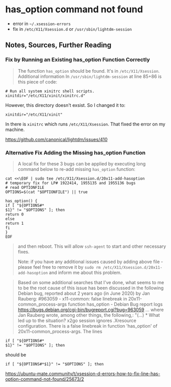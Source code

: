 # has_option command not found

- error in `~/.xsession-errors`
- fix in `/etc/X11/Xsession.d` or `/usr/sbin/lightdm-session`

## Notes, Sources, Further Reading

### Fix by Running an Existing has_option Function Correctly

> The function `has_option` should be found. It's in `/etc/X11/Xsession`.
> Additional information
> In `/usr/sbin/lightdm-session` at line 85+86 is this piece of code:
```
# Run all system xinitrc shell scripts.
xinitdir="/etc/X11/xinit/xinitrc.d"
```

However, this directory doesn't exsist. So I changed it to:

```
xinitdir="/etc/X11/xinit"
```

In there is `xinitrc` which runs `/etc/X11/Xsession`.
That fixed the error on my machine.

https://github.com/canonical/lightdm/issues/410

### Alternative Fix Adding the Missing has_option Function

> A local fix for these 3 bugs can be applied by executing long command below to re-add missing `has_option` function:

```
cat <<\EOF | sudo tee /etc/X11/Xsession.d/20x11-add-hasoption
# temporary fix for LP# 1922414, 1955135 and 1955136 bugs
# read OPTIONFILE
OPTIONS=$(cat "$OPTIONFILE") || true

has_option() {
if [ "${OPTIONS#*
$1}" != "$OPTIONS" ]; then
return 0
else
return 1
fi
}
EOF
```

> and then reboot. This will allow `ssh-agent` to start and other necessary fixes.
>
> Note: if you have any additional issues caused by adding above file - please feel free to remove it by `sudo rm /etc/X11/Xsession.d/20x11-add-hasoption` and inform me about this problem.

> Based on some additional searches that I've done, what seems to me to be the root cause of this issue has been discussed in the following Debian bug, reported about 2 years ago (in June 2020) by Jan Rauberg:
> #963059 - x11-common: false linebreak in 20x11-common_process-args function has_option - Debian Bug report logs
> https://bugs.debian.org/cgi-bin/bugreport.cgi?bug=963059
> ... where Jan Rauberg wrote, among other things, the following,:
> "(...) * What led up to the situation?
> x2go session ignores .Xresource configuration.
> There is a false linebreak in function 'has_option' of 20x11-common_process-args.
> The lines

```
if [ "${OPTIONS#*
$1}" != "$OPTIONS" ]; then
```

should be

```
if [ "${OPTIONS#*$1}" != "$OPTIONS" ]; then
```

https://ubuntu-mate.community/t/xsession-d-errors-how-to-fix-line-has-option-command-not-found/25673/2